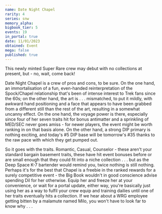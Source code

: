 ```yaml
---
name: Date Night Chapel
rarity: 4
series: snw
memory_alpha:
bigbook_tier: 5
events: 19
in_portal: true
date: 11/01/2023
obtained: Event
mega: false
published: true
---
```


This newly minted Super Rare crew may debut with no collections at present, but - no, wait, come back!

Date Night Chapel is a crew of pros and cons, to be sure. On the one hand, an immortalisation of a fun, even-handed reinterpretation of the Spock/Chapel relationship that's been of intense interest to Trek fans since the 60s; on the other hand, the art is . . . mismatched, to put it mildly, with awkward hand positioning and a face that appears to have been grabbed from a different still than the rest of the art, resulting in a somewhat uncanny effect. On the one hand, the voyage power is there, especially since four of her seven traits hit for bonus antimatter and a sprinkling of MED/SEC never goes amiss - for newer players, the event might be worth ranking in on that basis alone. On the other hand, a strong DIP primary is nothing exciting, and today's #5 DIP base will be tomorrow's #35 thanks to the raw pace with which they get pumped out.

So it goes with the traits. Romantic, Casual, Counselor - these aren't your standard bargain basement traits, these have hit event bonuses before or are small enough that they could fit into a niche collection . . . but as the Deep Space K-7 bartender would remind you, twice nothing is still nothing. Perhaps it's for the best that Chapel is a freebie in the ranked rewards for a surely competitive event - the Big Book wouldn't in good conscience advise spending Dil for her otherwise. Equip her and freeze her at your convenience, or wait for a portal update, either way, you're basically just using her as a way to fulfil your crew equip and training dailies until one of her traits eventually hits a collection. If we hear about a WRG employee getting bitten by a malamute named Milo, you won't have to look far to know why . . .
